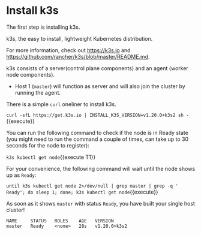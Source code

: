 # Install k3s

The first step is installing k3s. 

k3s, the easy to install, lightweight Kubernetes distribution.

For more information, check out https://k3s.io and https://github.com/rancher/k3s/blob/master/README.md.

k3s consists of a server(control plane components)  and an agent (worker node components).

- Host 1 (`master`) will function as server and will also join the cluster by running the agent.

There is a simple `curl` oneliner to install k3s.

`curl -sfL https://get.k3s.io | INSTALL_K3S_VERSION=v1.20.0+k3s2 sh -`{{execute}}

You can run the following command to check if the node is in Ready state (you might need to run the command a couple of times, can take up to 30 seconds for the node to register):

`k3s kubectl get node`{{execute T1}}

For your convenience, the following command will wait until the node shows up as `Ready`:

`until k3s kubectl get node 2>/dev/null | grep master | grep -q ' Ready'; do sleep 1; done; k3s kubectl get node`{{execute}}

As soon as it shows `master` with status `Ready`, you have built your single host cluster!

```
NAME     STATUS   ROLES    AGE   VERSION
master   Ready    <none>   28s   v1.20.0+k3s2
```

